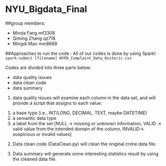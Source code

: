 # NYU_Bigdata_Final

##group members:
- Minda Fang mf3308
- Qiming Zhang qz718
- Mingdi Mao mm8688

##Approaches to run the code :
All of our codes is done by using Spark!
`spark-submit [filename] NYPD_Complaint_Data_Historic.csv`

Codes are divided into three parts below:

- data quality issues
- data clean code
- data summary

1. data quality issues will examine each column in the data set, and will provide a script that assigns to each value:
1) a base type (i.e.,  INT/LONG, DECIMAL, TEXT, maybe DATETIME)
2) a semantic data type 
3) a label from the set [NULL -> missing or unknown information, VALID -> valid value from the intended domain of the column, INVALID-> suspicious or invalid values]

2. Data clean code (DataClean.py) will clean the original crime data file.

3. Data summary will generate some interesting statistics result by using the cleaned data file. 
